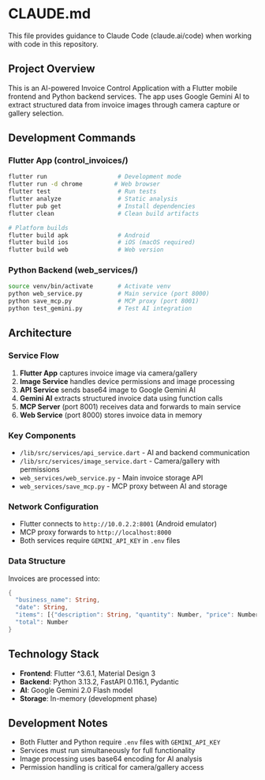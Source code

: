 # CLAUDE.md

This file provides guidance to Claude Code (claude.ai/code) when working with code in this repository.

## Project Overview

This is an AI-powered Invoice Control Application with a Flutter mobile frontend and Python backend services. The app uses Google Gemini AI to extract structured data from invoice images through camera capture or gallery selection.

## Development Commands

### Flutter App (control_invoices/)
```bash
flutter run                    # Development mode
flutter run -d chrome         # Web browser
flutter test                   # Run tests
flutter analyze                # Static analysis
flutter pub get                # Install dependencies
flutter clean                  # Clean build artifacts

# Platform builds
flutter build apk              # Android
flutter build ios              # iOS (macOS required)
flutter build web              # Web version
```

### Python Backend (web_services/)
```bash
source venv/bin/activate       # Activate venv
python web_service.py          # Main service (port 8000)
python save_mcp.py             # MCP proxy (port 8001)
python test_gemini.py          # Test AI integration
```

## Architecture

### Service Flow
1. **Flutter App** captures invoice image via camera/gallery
2. **Image Service** handles device permissions and image processing
3. **API Service** sends base64 image to Google Gemini AI
4. **Gemini AI** extracts structured invoice data using function calls
5. **MCP Server** (port 8001) receives data and forwards to main service
6. **Web Service** (port 8000) stores invoice data in memory

### Key Components
- `/lib/src/services/api_service.dart` - AI and backend communication
- `/lib/src/services/image_service.dart` - Camera/gallery with permissions
- `web_services/web_service.py` - Main invoice storage API
- `web_services/save_mcp.py` - MCP proxy between AI and storage

### Network Configuration
- Flutter connects to `http://10.0.2.2:8001` (Android emulator)
- MCP proxy forwards to `http://localhost:8000`
- Both services require `GEMINI_API_KEY` in `.env` files

### Data Structure
Invoices are processed into:
```dart
{
  "business_name": String,
  "date": String,
  "items": [{"description": String, "quantity": Number, "price": Number, "subtotal": Number}],
  "total": Number
}
```

## Technology Stack
- **Frontend**: Flutter ^3.6.1, Material Design 3
- **Backend**: Python 3.13.2, FastAPI 0.116.1, Pydantic
- **AI**: Google Gemini 2.0 Flash model
- **Storage**: In-memory (development phase)

## Development Notes
- Both Flutter and Python require `.env` files with `GEMINI_API_KEY`
- Services must run simultaneously for full functionality
- Image processing uses base64 encoding for AI analysis
- Permission handling is critical for camera/gallery access